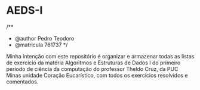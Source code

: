 # AEDS-I

  /**
 * @author Pedro Teodoro
 * @matricula 761737
 */
 
  Minha intenção com este repositório é organizar e armazenar todas as listas de exercício da matéria Algoritmos e Estruturas de Dados I
  do primeiro período de ciência da computação do professor Theldo Cruz, da PUC Minas unidade Coração Eucarístico, com todos os exercícios 
  resolvidos e comentados. 

